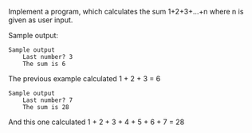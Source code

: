 Implement a program, which calculates the sum 1+2+3+...+n where n is given as user input.

Sample output:

    Sample output
        Last number? 3
        The sum is 6

The previous example calculated 1 + 2 + 3 = 6

    Sample output
        Last number? 7
        The sum is 28

And this one calculated 1 + 2 + 3 + 4 + 5 + 6 + 7 = 28